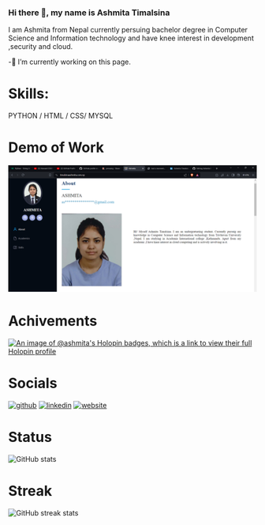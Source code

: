 
### Hi there 👋, my name is Ashmita Timalsina
I am Ashmita from Nepal currently persuing  bachelor degree in Computer Science and Information technology and have knee interest in development ,security and cloud.

-🔭 I’m currently working on this page.
# Skills:
PYTHON / HTML / CSS/ MYSQL
# Demo of Work
<img src="https://github.com/Ashmita1555/Ashmita1555/blob/main/profile.png"  alt="Portfolio">

# Achivements
[![An image of @ashmita's Holopin badges, which is a link to view their full Holopin profile](https://holopin.me/ashmita)](https://holopin.io/@ashmita)

# Socials

[<img src='https://cdn.jsdelivr.net/npm/simple-icons@3.0.1/icons/github.svg' alt='github' height='40'>](https://github.com/Ashmita1555)  [<img src='https://cdn.jsdelivr.net/npm/simple-icons@3.0.1/icons/linkedin.svg' alt='linkedin' height='40'>](https://www.linkedin.com/in/ashmita-timalsina-9a6b54273/)  [<img src='https://cdn.jsdelivr.net/npm/simple-icons@3.0.1/icons/icloud.svg' alt='website' height='40'>](https://timalsinaashmita.com.np/)  

# Status
![GitHub stats](https://github-readme-stats.vercel.app/api?username=Ashmita1555&show_icons=true)  
# Streak
![GitHub streak stats](https://streak-stats.demolab.com/?user=Ashmita1555)  


